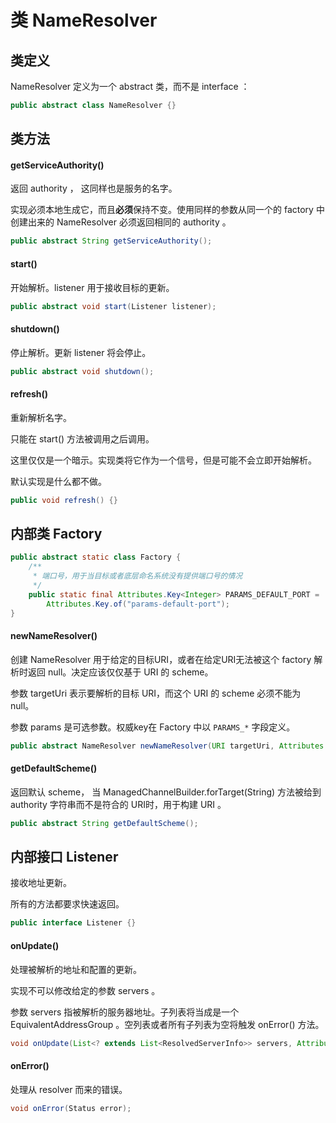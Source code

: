 # 类 NameResolver

## 类定义

NameResolver 定义为一个 abstract 类，而不是 interface ：

```java
public abstract class NameResolver {}
```

## 类方法

#### getServiceAuthority()

返回 authority ， 这同样也是服务的名字。

实现必须本地生成它，而且**必须**保持不变。使用同样的参数从同一个的 factory 中创建出来的 NameResolver 必须返回相同的 authority 。

```java
public abstract String getServiceAuthority();
```

#### start()

开始解析。listener 用于接收目标的更新。

```java
public abstract void start(Listener listener);
```

#### shutdown()

停止解析。更新 listener 将会停止。

```java
public abstract void shutdown();
```

#### refresh()

重新解析名字。

只能在 start() 方法被调用之后调用。

这里仅仅是一个暗示。实现类将它作为一个信号，但是可能不会立即开始解析。

默认实现是什么都不做。

```java
public void refresh() {}
```

## 内部类 Factory

```java
public abstract static class Factory {
	/**
     * 端口号，用于当目标或者底层命名系统没有提供端口号的情况
     */
    public static final Attributes.Key<Integer> PARAMS_DEFAULT_PORT =
        Attributes.Key.of("params-default-port");
}
```

#### newNameResolver()

创建 NameResolver 用于给定的目标URI，或者在给定URI无法被这个 factory 解析时返回 null。决定应该仅仅基于 URI 的 scheme。

参数 targetUri 表示要解析的目标 URI，而这个 URI 的 scheme 必须不能为 null。

参数 params 是可选参数。权威key在 Factory 中以 `PARAMS_*` 字段定义。

```java
public abstract NameResolver newNameResolver(URI targetUri, Attributes params);
```

#### getDefaultScheme()

返回默认 scheme， 当 ManagedChannelBuilder.forTarget(String) 方法被给到 authority 字符串而不是符合的 URI时，用于构建 URI 。

```java
public abstract String getDefaultScheme();
```


## 内部接口 Listener

接收地址更新。

所有的方法都要求快速返回。

```java
public interface Listener {}
```

#### onUpdate()

处理被解析的地址和配置的更新。

实现不可以修改给定的参数 servers 。

参数 servers 指被解析的服务器地址。子列表将当成是一个 EquivalentAddressGroup 。空列表或者所有子列表为空将触发 onError() 方法。

```java
void onUpdate(List<? extends List<ResolvedServerInfo>> servers, Attributes config);
```

#### onError()

处理从 resolver 而来的错误。

```java
void onError(Status error);
```